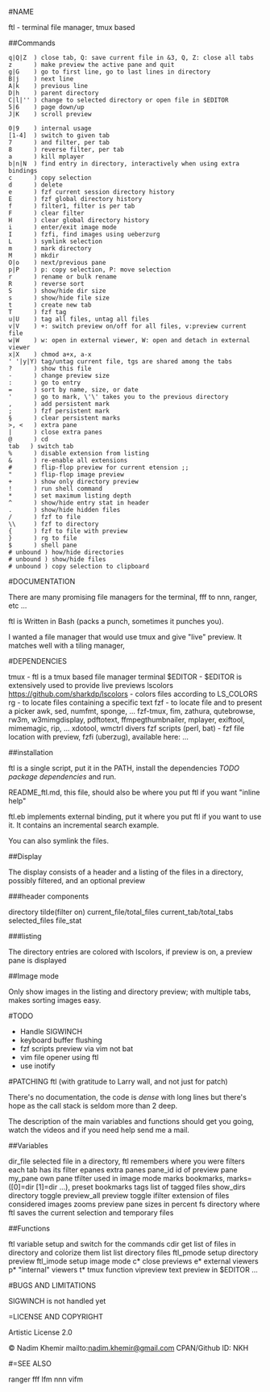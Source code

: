 #NAME

ftl - terminal file manager, tmux based

##Commands

	q|Q|Z  ) close tab, Q: save current file in &3, Q, Z: close all tabs
	z      ) make preview the active pane and quit
	g|G    ) go to first line, go to last lines in directory 
	B|j    ) next line
	A|k    ) previous line
	D|h    ) parent directory
	C|l|'' ) change to selected directory or open file in $EDITOR
	5|6    ) page down/up
	J|K    ) scroll preview 
	
	0|9    ) internal usage
	[1-4]  ) switch to given tab
	7      ) and filter, per tab
	8      ) reverse filter, per tab
	a      ) kill mplayer
	b|n|N  ) find entry in directory, interactively when using extra bindings
	c      ) copy selection
	d      ) delete
	e      ) fzf current session directory history
	E      ) fzf global directory history
	f      ) filter1, filter is per tab
	F      ) clear filter
	H      ) clear global directory history
	i      ) enter/exit image mode
	I      ) fzfi, find images using ueberzurg
	L      ) symlink selection
	m      ) mark directory
	M      ) mkdir
	O|o    ) next/previous pane
	p|P    ) p: copy selection, P: move selection
	r      ) rename or bulk rename
	R      ) reverse sort
	S      ) show/hide dir size
	s      ) show/hide file size
	t      ) create new tab
	T      ) fzf tag
	u|U    ) tag all files, untag all files
	v|V    ) +: switch preview on/off for all files, v:preview current file 
	w|W    ) w: open in external viewer, W: open and detach in external viewer
	x|X    ) chmod a+x, a-x
	' '|y|Y) tag/untag current file, tgs are shared among the tabs
	?      ) show this file
	-      ) change preview size
	:      ) go to entry
	=      ) sort by name, size, or date
	'      ) go to mark, \'\' takes you to the previous directory
	,      ) add persistent mark
	;      ) fzf persistent mark
	§      ) clear persistent marks
	>, <   ) extra pane
	|      ) close extra panes
	@      ) cd
	tab   ) switch tab
	%      ) disable extension from listing
	&      ) re-enable all extensions
	#      ) flip-flop preview for current etension ;;
	"      ) flip-flop image preview
	+      ) show only directory preview
	!      ) run shell command
	*      ) set maximum listing depth
	^      ) show/hide entry stat in header
	.      ) show/hide hidden files
	/      ) fzf to file
	\\     ) fzf to directory
	{      ) fzf to file with preview
	}      ) rg to file
	$      ) shell pane
	# unbound ) how/hide directories
	# unbound ) show/hide files
	# unbound ) copy selection to clipboard 

#DOCUMENTATION

There are many promising file managers for the terminal, fff to nnn, ranger, etc ... 

ftl is Written in Bash (packs a punch, sometimes it punches you).

I wanted a file manager that would use tmux and give "live" preview. It matches well with a tiling manager,

#DEPENDENCIES

tmux     - ftl is a tmux based file manager
terminal $EDITOR - $EDITOR is extensively used to provide live previews
lscolors <https://github.com/sharkdp/lscolors> - colors files according to LS_COLORS
rg       - to locate files containing a specific text
fzf      - to locate file and to present a picker
awk, sed, numfmt, sponge, ...
fzf-tmux, fim, zathura, qutebrowse, rw3m, w3mimgdisplay, pdftotext, ffmpegthumbnailer, mplayer, exiftool, mimemagic, rip, ...
xdotool, wmctrl
divers fzf scripts (perl, bat) - fzf file location with preview, fzfi (uberzug), available here: ...

##installation

ftl is a single script, put it in the PATH, install the dependencies *TODO package dependencies* and run.

README_ftl.md, this file, should also be where you put ftl if you want "inline help"

ftl.eb implements external binding, put it where you put ftl if you want to use it. It contains an incremental
search example.

You can also symlink the files.

##Display

The display consists of a header and a listing of the files in a directory, possibly filtered,
and an optional preview

###header components

directory tilde(filter on) current_file/total_files current_tab/total_tabs selected_files file_stat

###listing

The directory entries are colored with lscolors, if preview is on, a preview pane is displayed

##Image mode

Only show images in the listing and directory preview; with multiple tabs, makes sorting images easy.

#TODO

- Handle SIGWINCH
- keyboard buffer flushing
- fzf scripts preview via vim not bat
- vim file opener using ftl
- use inotify
 
#PATCHING ftl (with gratitude to Larry wall, and not just for patch)

There's no documentation, the code is *dense* with long lines but there's hope as
the call stack is seldom more than 2 deep.

The description of the main variables and functions should get you going, watch the
videos and if you need help send me a mail.

##Variables

dir_file    selected file in a directory, ftl remembers where you were
filters     each tab has its filter
epanes      extra panes 
pane_id     id of preview pane
my_pane     own pane
tfilter     used in image mode
marks       bookmarks, marks=([0]=dir [1]=dir ...), preset bookmarks
tags        list of tagged files
show_dirs   directory toggle
preview_all preview toggle
ifilter     extension of files considered images
zooms       preview pane sizes in percent
fs          directory where ftl saves the current selection and temporary files

##Functions

ftl       variable setup and switch for the commands
cdir      get list of files in directory and colorize them
list      list directory files
ftl_pmode setup directory preview
ftl_imode setup image mode
c*        close previews
e*        external viewers
p*        "internal" viewers
t*        tmux function
vipreview text preview in $EDITOR
...

#BUGS AND LIMITATIONS

SIGWINCH is not handled yet

=LICENSE AND COPYRIGHT

Artistic License 2.0

© Nadim Khemir
mailto:nadim.khemir@gmail.com
CPAN/Github ID: NKH

#=SEE ALSO

ranger
fff
lfm
nnn
vifm

